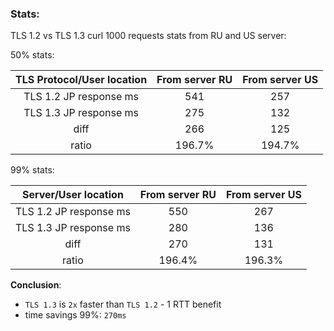 ### Stats:
TLS 1.2 vs TLS 1.3 curl 1000 requests stats from RU and US server:


50% stats:

**TLS Protocol/User location**|**From server RU**|**From server US**
:-----:|:-----:|:-----:
TLS 1.2 JP response ms|541|257
TLS 1.3 JP response ms|275|132
diff|266|125
ratio|196.7%|194.7%

99% stats:

**Server/User location**|**From server RU**|**From server US**
:-----:|:-----:|:-----:
TLS 1.2 JP response ms|550|267
TLS 1.3 JP response ms|280|136
diff|270|131
ratio|196.4%|196.3%

**Conclusion**: 
- `TLS 1.3` is `2x` faster than `TLS 1.2` - 1 RTT benefit
- time savings 99%: `270ms`
